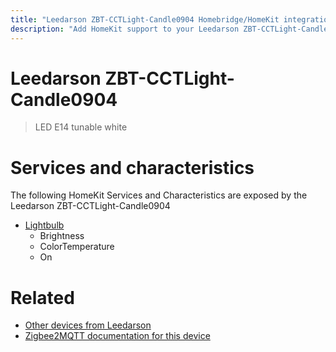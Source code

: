 ```yaml
---
title: "Leedarson ZBT-CCTLight-Candle0904 Homebridge/HomeKit integration"
description: "Add HomeKit support to your Leedarson ZBT-CCTLight-Candle0904, using Homebridge, Zigbee2MQTT and homebridge-z2m."
---
```

<!---
This file has been GENERATED using src/docgen/docgen.ts
DO NOT EDIT THIS FILE MANUALLY!
-->
# Leedarson ZBT-CCTLight-Candle0904
> LED E14 tunable white


# Services and characteristics
The following HomeKit Services and Characteristics are exposed by
the Leedarson ZBT-CCTLight-Candle0904

* [Lightbulb](../../light.md)
  * Brightness
  * ColorTemperature
  * On


# Related
* [Other devices from Leedarson](../index.md#leedarson)
* [Zigbee2MQTT documentation for this device](https://www.zigbee2mqtt.io/devices/ZBT-CCTLight-Candle0904.html)
